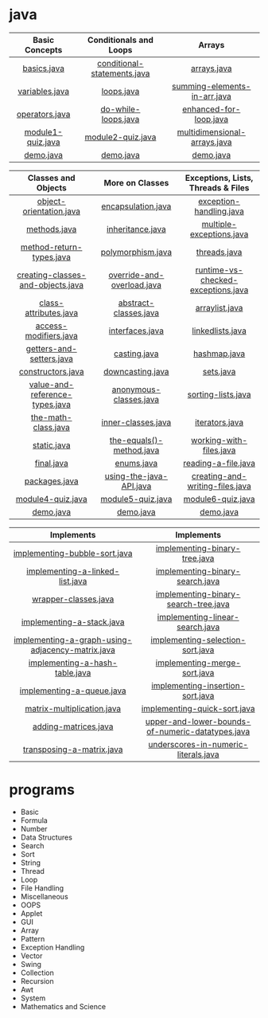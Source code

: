 # java

| Basic Concepts |  Conditionals and Loops  |  Arrays  |
| :-----------: | :-----------:  |  :-----------:  |
|[basics.java](/Basic%20Concepts/basics.java)|[conditional-statements.java](/Conditionals%20and%20Loops/conditional-statements.java)|[arrays.java](/Arrays/arrays.java)|
| [variables.java](/Basic%20Concepts/variables.java)|[loops.java](/Conditionals%20and%20Loops/loops.java)|[summing-elements-in-arr.java](/Arrays/summing-elements-in-arr.java)|
| [operators.java](/Basic%20Concepts/operators.java)| [do-while-loops.java](/Conditionals%20and%20Loops/do-while-loops.java)|[enhanced-for-loop.java](/Arrays/enhanced-for-loop.java)|
| [module1-quiz.java](/Basic%20Concepts/module1-quiz.java)|[module2-quiz.java](/Conditionals%20and%20Loops/module2-quiz.java)|[multidimensional-arrays.java](/Arrays/multidimensional-arrays.java)|
| [demo.java](/Basic%20Concepts/demo.java)|  [demo.java](/Conditionals%20and%20Loops/demo.java) |  [demo.java](/Arrays/demo.java)  |

| Classes and Objects |  More on Classes  |  Exceptions, Lists, Threads & Files  |
| :-----------: | :-----------:  |  :-----------:  |
|[object-orientation.java](/Classes%20and%20Objects/object-orientation.java)|[encapsulation.java](/More%20on%20Classes/encapsulation.java)|[exception-handling.java](/Exceptions,%20Lists,%20Threads%20&%20Files/exception-handling.java)|
| [methods.java](/Classes%20and%20Objects/methods.java)|[inheritance.java](/More%20on%20Classes/inheritance.java)|[multiple-exceptions.java](/Exceptions,%20Lists,%20Threads%20&%20Files/multiple-exceptions.java)|
| [method-return-types.java](/Classes%20and%20Objects/method-return-types.java)|[polymorphism.java](/More%20on%20Classes/polymorphism.java)|[threads.java](/Exceptions,%20Lists,%20Threads%20&%20Files/threads.java)|
| [creating-classes-and-objects.java](/Classes%20and%20Objects/creating-classes-and-objects.java)|[override-and-overload.java](/More%20on%20Classes/override-and-overload.java)|[runtime-vs-checked-exceptions.java](/Exceptions,%20Lists,%20Threads%20&%20Files/runtime-vs-checked-exceptions.java)|
| [class-attributes.java](/Classes%20and%20Objects/class-attributes.java)|[abstract-classes.java](/More%20on%20Classes/abstract-classes.java)|[arraylist.java](/Exceptions,%20Lists,%20Threads%20&%20Files/arraylist.java)|
| [access-modifiers.java](/Classes%20and%20Objects/creating-classes-and-objects.java)|[interfaces.java](/More%20on%20Classes/interfaces.java)|[linkedlists.java](/Exceptions,%20Lists,%20Threads%20&%20Files/linkedlists.java)|
| [getters-and-setters.java](/Classes%20and%20Objects/getters-and-setters.java)| [casting.java](/More%20on%20Classes/casting.java)| [hashmap.java](/Exceptions,%20Lists,%20Threads%20&%20Files/hashmap.java)|
| [constructors.java](/Classes%20and%20Objects/constructors.java)| [downcasting.java](/More%20on%20Classes/downcasting.java)| [sets.java](/Exceptions,%20Lists,%20Threads%20&%20Files/sets.java)|
| [value-and-reference-types.java](/Classes%20and%20Objects/value-and-reference-types.java)| [anonymous-classes.java](/More%20on%20Classes/anonymous-classes.java)| [sorting-lists.java](/Exceptions,%20Lists,%20Threads%20&%20Files/sorting-lists.java)|
| [the-math-class.java](/Classes%20and%20Objects/the-math-class.java)| [inner-classes.java](/More%20on%20Classes/inner-classes.java)| [iterators.java](/Exceptions,%20Lists,%20Threads%20&%20Files/iterators.java)|
| [static.java](/Classes%20and%20Objects/static.java)| [the-equals()-method.java](/More%20on%20Classes/the-equals()-method.java)| [working-with-files.java](/Exceptions,%20Lists,%20Threads%20&%20Files/working-with-files.java)|
| [final.java](/Classes%20and%20Objects/final.java)| [enums.java](/More%20on%20Classes/enums.java)| [reading-a-file.java](/Exceptions,%20Lists,%20Threads%20&%20Files/reading-a-file.java)|
| [packages.java](/Classes%20and%20Objects/packages.java)| [using-the-java-API.java](/More%20on%20Classes/using-the-java-API.java)| [creating-and-writing-files.java](/Exceptions,%20Lists,%20Threads%20&%20Files/creating-and-writing-files.java)|
| [module4-quiz.java](/Classes%20and%20Objects/module4-quiz.java)| [module5-quiz.java](/More%20on%20Classes/module5-quiz.java)| [module6-quiz.java](/Exceptions,%20Lists,%20Threads%20&%20Files/module6-quiz.java)|
| [demo.java](/Classes%20and%20Objects/demo.java)| [demo.java](/More%20on%20Classes/demo.java)| [demo.java](/Exceptions,%20Lists,%20Threads%20&%20Files/demo.java)|

| Implements |Implements|
| :-----------: |:-----------: |
|[implementing-bubble-sort.java](Implements/implementing-bubble-sort.java)|[implementing-binary-tree.java](/Implements/implementing-binary-tree.java)|
|[implementing-a-linked-list.java](/Implements/implementing-a-linked-list.java)|[implementing-binary-search.java](/Implements/implementing-binary-search.java)|
|[wrapper-classes.java](/Implements/wrapper-classes.java)|[implementing-binary-search-tree.java](/Implements/implementing-binary-search-tree.java)|
|[implementing-a-stack.java](/Implements/implementing-a-stack.java)|[implementing-linear-search.java](/Implements/implementing-linear-search.java)|
|[implementing-a-graph-using-adjacency-matrix.java](/Implements/implementing-a-graph-using-adjacency-matrix.java)|[implementing-selection-sort.java](/Implements/implementing-selection-sort.java)|
|[implementing-a-hash-table.java](/Implements/implementing-a-hash-table.java)|[implementing-merge-sort.java](/Implements/implementing-merge-sort.java)|
|[implementing-a-queue.java](/Implements/implementing-a-queue.java)|[implementing-insertion-sort.java](/Implements/implementing-insertion-sort.java)|
|[matrix-multiplication.java](/Implements/matrix-multiplication.java)|[implementing-quick-sort.java](/Implements/implementing-quick-sort.java)|
|[adding-matrices.java](/Implements/adding-matrices.java)|[upper-and-lower-bounds-of-numeric-datatypes.java](/Implements/upper-and-lower-bounds-of-numeric-datatypes.java)|
|[transposing-a-matrix.java](/Implements/transposing-a-matrix.java)|[underscores-in-numeric-literals.java](/Implements/underscores-in-numeric-literals.java)|


# programs
- Basic
- Formula
- Number
- Data Structures
- Search
- Sort
- String
- Thread
- Loop
- File Handling
- Miscellaneous
- OOPS
- Applet
- GUI
- Array
- Pattern
- Exception Handling
- Vector
- Swing
- Collection
- Recursion
- Awt
- System
- Mathematics and Science

